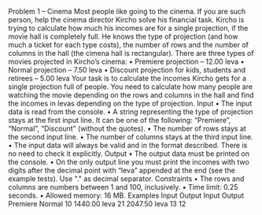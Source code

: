
Problem 1 – Cinema
Most people like going to the cinema. If you are such person, help the cinema director Kircho solve his financial task.
Kircho is trying to calculate how much his incomes are for a single projection, if the movie hall is completely full. He knows the type of projection (and how much a ticket for each type costs), the number of rows and the number of columns in the hall (the cimena hall is rectangular).
There are three types of movies projected in Kircho’s cinema:
•	Premiere projection – 12.00 leva
•	Normal projection – 7.50 leva
•	Discount projection for kids, students and retirees – 5.00 leva
Your task is to calculate the incomes Kircho gets for a single projection full of people. You need to calculate how many people are watching the movie depending on the rows and columns in the hall and find the incomes in levas depending on the type of projection.
Input
•	The input data is read from the console. 
•	A string representing the type of projection stays at the first input line. It can be one of the following: “Premiere”, “Normal”, “Discount” (without the quotes).
•	The number of rows stays at the second input line.
•	The number of columns stays at the third input line.
•	The input data will always be valid and in the format described. There is no need to check it explicitly.
Output
•	The output data must be printed on the console.
•	On the only output line you must print the incomes with two digits after the decimal point with “leva” appended at the end (see the example tests). Use "." as decimal separator.
Constraints
•	The rows and columns are numbers between 1 and 100, inclusively.
•	Time limit: 0.25 seconds.
•	Allowed memory: 16 MB.
Examples
Input	  Output		            Input	 Output
Premiere                      Normal
10      1440.00 leva          21     2047.50 leva
13                            12	  
	      		


